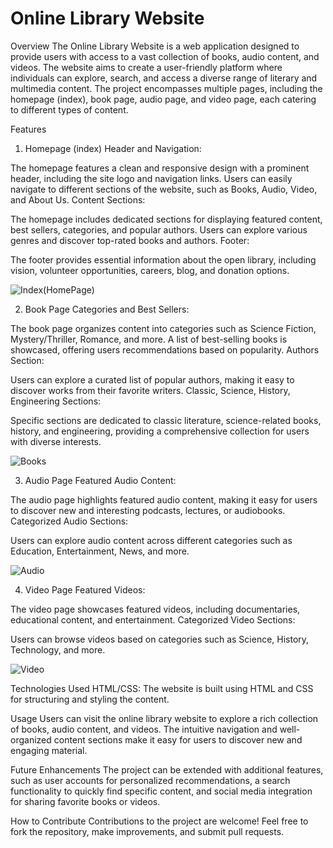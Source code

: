 # Online Library Website
Overview
The Online Library Website is a web application designed to provide users with access to a vast collection of books, audio content, and videos. The website aims to create a user-friendly platform where individuals can explore, search, and access a diverse range of literary and multimedia content. The project encompasses multiple pages, including the homepage (index), book page, audio page, and video page, each catering to different types of content.

Features
1. Homepage (index)
Header and Navigation:

The homepage features a clean and responsive design with a prominent header, including the site logo and navigation links.
Users can easily navigate to different sections of the website, such as Books, Audio, Video, and About Us.
Content Sections:

The homepage includes dedicated sections for displaying featured content, best sellers, categories, and popular authors.
Users can explore various genres and discover top-rated books and authors.
Footer:

The footer provides essential information about the open library, including vision, volunteer opportunities, careers, blog, and donation options.

![Index(HomePage)](https://github.com/MohamedShahbaaz/Frontend_Projects/assets/111191730/3f5e6b25-9561-4676-8167-7c8ba90ac8ba)

2. Book Page
Categories and Best Sellers:

The book page organizes content into categories such as Science Fiction, Mystery/Thriller, Romance, and more.
A list of best-selling books is showcased, offering users recommendations based on popularity.
Authors Section:

Users can explore a curated list of popular authors, making it easy to discover works from their favorite writers.
Classic, Science, History, Engineering Sections:

Specific sections are dedicated to classic literature, science-related books, history, and engineering, providing a comprehensive collection for users with diverse interests.

![Books](https://github.com/MohamedShahbaaz/Frontend_Projects/assets/111191730/339de1a4-cb12-4ea1-b76a-0ac2a83c7b10)

3. Audio Page
Featured Audio Content:

The audio page highlights featured audio content, making it easy for users to discover new and interesting podcasts, lectures, or audiobooks.
Categorized Audio Sections:

Users can explore audio content across different categories such as Education, Entertainment, News, and more.

![Audio](https://github.com/MohamedShahbaaz/Frontend_Projects/assets/111191730/78e4485d-61b7-421b-aa13-d633fb517e16)

4. Video Page
Featured Videos:

The video page showcases featured videos, including documentaries, educational content, and entertainment.
Categorized Video Sections:

Users can browse videos based on categories such as Science, History, Technology, and more.

![Video](https://github.com/MohamedShahbaaz/Frontend_Projects/assets/111191730/c6c1961a-010a-46f9-be94-1b8769ccac0c)

Technologies Used
HTML/CSS: The website is built using HTML and CSS for structuring and styling the content.

Usage
Users can visit the online library website to explore a rich collection of books, audio content, and videos. The intuitive navigation and well-organized content sections make it easy for users to discover new and engaging material.

Future Enhancements
The project can be extended with additional features, such as user accounts for personalized recommendations, a search functionality to quickly find specific content, and social media integration for sharing favorite books or videos.

How to Contribute
Contributions to the project are welcome! Feel free to fork the repository, make improvements, and submit pull requests.
